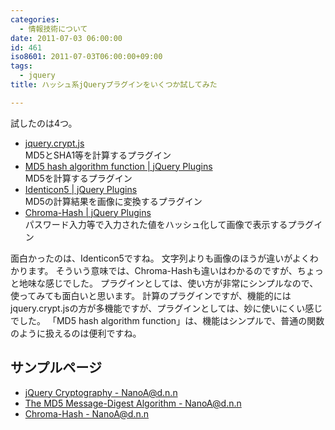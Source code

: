 ```yaml
---
categories:
  - 情報技術について
date: 2011-07-03 06:00:00
id: 461
iso8601: 2011-07-03T06:00:00+09:00
tags:
  - jquery
title: ハッシュ系jQueryプラグインをいくつか試してみた

---
```


<p>試したのは4つ。</p>

<ul>
<li><a href="http://www.itsyndicate.ca/jquery/">jquery.crypt.js</a><br>MD5とSHA1等を計算するプラグイン</li>
<li><a href="http://jquery.com/">MD5 hash algorithm function | jQuery Plugins</a><br>MD5を計算するプラグイン</li>
<li><a href="http://jquery.com/">Identicon5 | jQuery Plugins</a><br>MD5の計算結果を画像に変換するプラグイン</li>
<li><a href="http://jquery.com/">Chroma-Hash | jQuery Plugins</a><br>パスワード入力等で入力された値をハッシュ化して画像で表示するプラグイン</li>
</ul>

<p>面白かったのは、Identicon5ですね。
文字列よりも画像のほうが違いがよくわかります。
そういう意味では、Chroma-Hashも違いはわかるのですが、ちょっと地味な感じでした。
プラグインとしては、使い方が非常にシンプルなので、使ってみても面白いと思います。
計算のプラグインですが、機能的にはjquery.crypt.jsの方が多機能ですが、プラグインとしては、妙に使いにくい感じでした。
「MD5 hash algorithm function」は、機能はシンプルで、普通の関数のように扱えるのは便利ですね。</p>

<div>
<h2>サンプルページ</h2>
<ul>
<li><a href="http://www.nishimiyahara.net">jQuery Cryptography - NanoA@d.n.n</a></li>
<li><a href="http://www.nishimiyahara.net">The MD5 Message-Digest Algorithm - NanoA@d.n.n</a></li>
<li><a href="http://www.nishimiyahara.net">Chroma-Hash - NanoA@d.n.n</a></li>
</ul>
</div>
    	